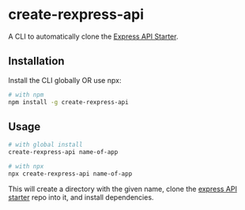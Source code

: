 # create-rexpress-api

A CLI to automatically clone the [Express API Starter](https://github.com/w3cj/express-api-starter).

## Installation

Install the CLI globally OR use npx:

```sh
# with npm
npm install -g create-rexpress-api
```

## Usage

```sh
# with global install
create-rexpress-api name-of-app

# with npx
npx create-rexpress-api name-of-app
```

This will create a directory with the given name, clone the [express API starter](https://github.com/w3cj/express-api-starter) repo into it, and install dependencies.
